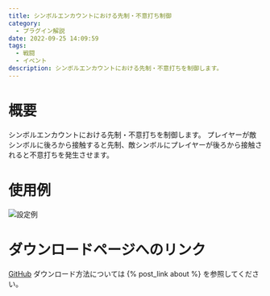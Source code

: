 ```yaml
---
title: シンボルエンカウントにおける先制・不意打ち制御
category:
  - プラグイン解説
date: 2022-09-25 14:09:59
tags:
  - 戦闘
  - イベント
description: シンボルエンカウントにおける先制・不意打ちを制御します。
---
```


# 概要

シンボルエンカウントにおける先制・不意打ちを制御します。
プレイヤーが敵シンボルに後ろから接触すると先制、敵シンボルにプレイヤーが後ろから接触されると不意打ちを発生させます。

# 使用例

![設定例](setting.png "設定例")

# ダウンロードページへのリンク

[GitHub](https://github.com/elleonard/DarkPlasma-MZ-Plugins/blob/release/DarkPlasma_SurpriseControlWithSymbolEncounter.js)
ダウンロード方法については {% post_link about %} を参照してください。
